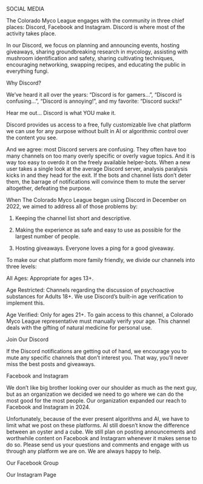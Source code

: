 SOCIAL MEDIA

The Colorado Myco League engages with the community in three chief places: Discord, Facebook and Instagram. Discord is where most of the activity takes place.

In our Discord, we focus on planning and announcing events, hosting giveaways, sharing groundbreaking research in mycology, assisting with mushroom identification and safety, sharing cultivating techniques, encouraging networking, swapping recipes, and educating the public in everything fungi.

Why Discord?

We’ve heard it all over the years: “Discord is for gamers…”, “Discord is confusing…”, “Discord is annoying!”, and my favorite: “Discord sucks!”

Hear me out… Discord is what YOU make it.

Discord provides us access to a free, fully customizable live chat platform we can use for any purpose without built in AI or algorithmic control over the content you see.

And we agree: most Discord servers are confusing. They often have too many channels on too many overly specific or overly vague topics. And it is way too easy to overdo it on the freely available helper-bots. When a new user takes a single look at the average Discord server, analysis paralysis kicks in and they head for the exit. If the bots and channel lists don’t deter them, the barrage of notifications will convince them to mute the server altogether, defeating the purpose.

When The Colorado Myco League began using Discord in December on 2022, we aimed to address all of those problems by:

1) Keeping the channel list short and descriptive.

2) Making the experience as safe and easy to use as possible for the largest number of people.

3) Hosting giveaways. Everyone loves a ping for a good giveaway.

To make our chat platform more family friendly, we divide our channels into three levels:

All Ages: Appropriate for ages 13+.

Age Restricted: Channels regarding the discussion of psychoactive substances for Adults 18+. We use Discord’s built-in age verification to implement this.

Age Verified: Only for ages 21+. To gain access to this channel, a Colorado Myco League representative must manually verify your age. This channel deals with the gifting of natural medicine for personal use.

Join Our Discord

If the Discord notifications are getting out of hand, we encourage you to mute any specific channels that don’t interest you. That way, you’ll never miss the best posts and giveaways.

Facebook and Instagram

We don’t like big brother looking over our shoulder as much as the next guy, but as an organization we decided we need to go where we can do the most good for the most people. Our organization expanded our reach to Facebook and Instagram in 2024.

Unfortunately, because of the ever present algorithms and AI, we have to limit what we post on these platforms. AI still doesn’t know the difference between an oyster and a cube. We still plan on posting announcements and worthwhile content on Facebook and Instagram whenever it makes sense to do so. Please send us your questions and comments and engage with us through any platform we are on. We are always happy to help.

Our Facebook Group

Our Instagram Page
